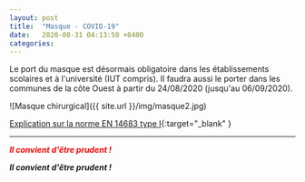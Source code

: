 ```yaml
---
layout: post
title:  "Masque - COVID-19"
date:   2020-08-31 04:13:50 +0400
categories: 
---
```



Le port du masque est désormais obligatoire dans les établissements scolaires et à l'université (IUT compris). Il faudra aussi le porter dans les communes de la côte Ouest à partir du 24/08/2020 (jusqu'au 06/09/2020).

![Masque chirurgical]({{ site.url }}/img/masque2.jpg)

[Explication sur la norme EN 14683 type I](https://travail-emploi.gouv.fr/IMG/pdf/faq-masques-_31_mars_2020.pdf){:target="_blank" }

---

<span style="color: red">***Il convient d'être prudent !***</span>

***Il convient d'être prudent !***
